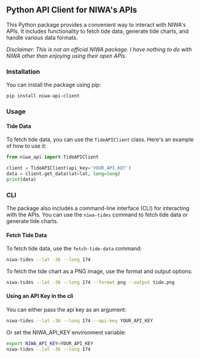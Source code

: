 ## Python API Client for NIWA's APIs

This Python package provides a convenient way to interact with NIWA's APIs. It includes functionality to fetch tide data, generate tide charts, and handle various data formats.

*Disclaimer: This is not an official NIWA package. I have nothing to do with NIWA other than enjoying using their open APIs.*

### Installation

You can install the package using pip:

```bash
pip install niwa-api-client
```

### Usage

#### Tide Data

To fetch tide data, you can use the `TideAPIClient` class. Here's an example of how to use it:

```python
from niwa_api import TideAPIClient

client = TideAPIClient(api_key='YOUR_API_KEY')
data = client.get_data(lat=lat, long=long)
print(data)
```

### CLI

The package also includes a command-line interface (CLI) for interacting with the APIs. You can use the `niwa-tides` command to fetch tide data or generate tide charts.

#### Fetch Tide Data

To fetch tide data, use the `fetch-tide-data` command:

```bash
niwa-tides --lat -36 --long 174 
```

To fetch the tide chart as a PNG image, use the format and output options:

```bash
niwa-tides --lat -36 --long 174 --format png --output tide.png
```

#### Using an API Key in the cli

You can either pass the api key as an argument:

```bash
niwa-tides --lat -36 --long 174 --api-key YOUR_API_KEY
```

Or set the NIWA_API_KEY environment variable:

```bash
export NIWA_API_KEY=YOUR_API_KEY
niwa-tides --lat -36 --long 174 
```





